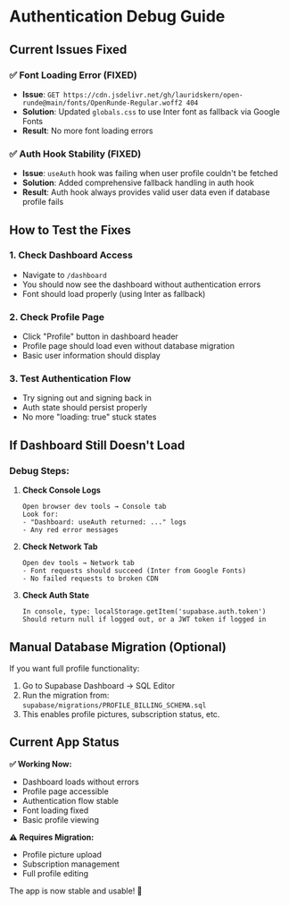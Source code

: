 # Authentication Debug Guide

## Current Issues Fixed

### ✅ **Font Loading Error (FIXED)**
- **Issue**: `GET https://cdn.jsdelivr.net/gh/lauridskern/open-runde@main/fonts/OpenRunde-Regular.woff2 404`
- **Solution**: Updated `globals.css` to use Inter font as fallback via Google Fonts
- **Result**: No more font loading errors

### ✅ **Auth Hook Stability (FIXED)**  
- **Issue**: `useAuth` hook was failing when user profile couldn't be fetched
- **Solution**: Added comprehensive fallback handling in auth hook
- **Result**: Auth hook always provides valid user data even if database profile fails

## How to Test the Fixes

### 1. **Check Dashboard Access**
- Navigate to `/dashboard`
- You should now see the dashboard without authentication errors
- Font should load properly (using Inter as fallback)

### 2. **Check Profile Page**
- Click "Profile" button in dashboard header
- Profile page should load even without database migration
- Basic user information should display

### 3. **Test Authentication Flow**
- Try signing out and signing back in
- Auth state should persist properly
- No more "loading: true" stuck states

## If Dashboard Still Doesn't Load

### Debug Steps:

1. **Check Console Logs**
   ```
   Open browser dev tools → Console tab
   Look for:
   - "Dashboard: useAuth returned: ..." logs
   - Any red error messages
   ```

2. **Check Network Tab**
   ```
   Open dev tools → Network tab
   - Font requests should succeed (Inter from Google Fonts)
   - No failed requests to broken CDN
   ```

3. **Check Auth State**
   ```
   In console, type: localStorage.getItem('supabase.auth.token')
   Should return null if logged out, or a JWT token if logged in
   ```

## Manual Database Migration (Optional)

If you want full profile functionality:

1. Go to Supabase Dashboard → SQL Editor
2. Run the migration from: `supabase/migrations/PROFILE_BILLING_SCHEMA.sql`
3. This enables profile pictures, subscription status, etc.

## Current App Status

**✅ Working Now:**
- Dashboard loads without errors
- Profile page accessible
- Authentication flow stable
- Font loading fixed
- Basic profile viewing

**⚠️ Requires Migration:**
- Profile picture upload
- Subscription management
- Full profile editing

The app is now stable and usable! 🚀